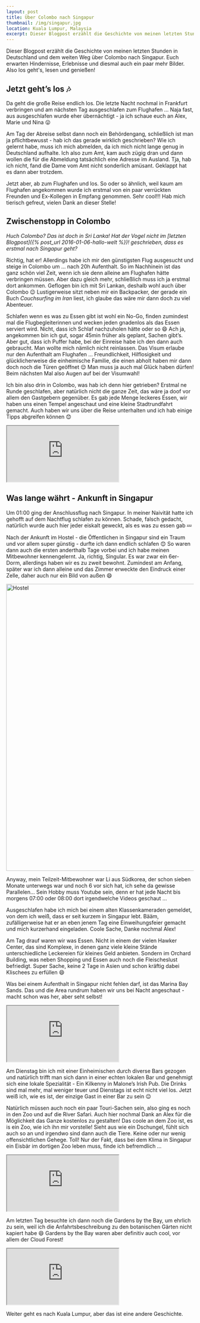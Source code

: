 ```yaml
---
layout: post
title: Über Colombo nach Singapur
thumbnail: /img/singapur.jpg
location: Kuala Lumpur, Malaysia
excerpt: Dieser Blogpost erzählt die Geschichte von meinen letzten Stunden in Deutschland und dem weiten Weg über Colombo nach Singapur. Euch erwarten Hindernisse, Erlebnisse und diesmal auch ein paar mehr Bilder. Also los geht's, lesen und genießen!
---
```


Dieser Blogpost erzählt die Geschichte von meinen letzten Stunden in Deutschland und dem weiten Weg über Colombo nach Singapur. Euch erwarten Hindernisse, Erlebnisse und diesmal auch ein paar mehr Bilder. Also los geht's, lesen und genießen!

## Jetzt geht’s los :notes:
Da geht die große Reise endlich los. Die letzte Nacht nochmal in Frankfurt verbringen und am nächsten Tag ausgeschlafen zum Flughafen … Naja fast, aus ausgeschlafen wurde eher übernächtigt - ja ich schaue euch an Alex, Marie und Nina :stuck_out_tongue:

Am Tag der Abreise selbst dann noch ein Behördengang, schließlich ist man ja pflichtbewusst - hab ich das gerade wirklich geschrieben? Wie ich gelernt habe, muss ich mich abmelden, da ich mich nicht lange genug in Deutschland aufhalte. Ich also zum Amt, kam auch zügig dran und dann wollen die für die Abmeldung tatsächlich eine Adresse im Ausland. Tja, hab ich nicht, fand die Dame vom Amt nicht sonderlich amüsant. Geklappt hat es dann aber trotzdem.

Jetzt aber, ab zum Flughafen und los. So oder so ähnlich, weil kaum am Flughafen angekommen wurde ich erstmal von ein paar verrückten Freunden und Ex-Kollegen in Empfang genommen. Sehr cool!!! Hab mich tierisch gefreut, vielen Dank an dieser Stelle!

## Zwischenstopp in Colombo
*Huch Colombo? Das ist doch in Sri Lanka! Hat der Vogel nicht im [letzten Blogpost]({% post_url 2016-01-06-hallo-welt %})! geschrieben, dass es erstmal nach Singapur geht?* 

Richtig, hat er! Allerdings habe ich mir den günstigsten Flug ausgesucht und steige in Colombo um … nach 20h Aufenthalt. So im Nachhinein ist das ganz schön viel Zeit, wenn ich sie denn alleine am Flughafen hätte verbringen müssen. Aber dazu gleich mehr, schließlich muss ich ja erstmal dort ankommen. Geflogen bin ich mit Sri Lankan, deshalb wohl auch über Colombo :wink:
Lustigerweise sitzt neben mir ein Backpacker, der gerade ein Buch *Couchsurfing im Iran* liest, ich glaube das wäre mir dann doch zu viel Abenteuer.

Schlafen wenn es was zu Essen gibt ist wohl ein No-Go, finden zumindest mal die Flugbegleiterinnen und wecken jeden gnadenlos als das Essen serviert wird. Nicht, dass ich Schlaf nachzuholen hätte oder so :smile: Ach ja, angekommen bin ich gut, sogar 45min früher als geplant, Sachen gibt’s. Aber gut, dass ich Puffer habe, bei der Einreise habe ich den dann auch gebraucht. Man wollte mich nämlich nicht reinlassen. Das Visum erlaube nur den Aufenthalt am Flughafen … Freundlichkeit, Hilflosigkeit und glücklicherweise die einheimische Familie, die einen abholt haben mir dann doch noch die Türen geöffnet :relieved: Man muss ja auch mal Glück haben dürfen! Beim nächsten Mal also Augen auf bei der Visumwahl!

Ich bin also drin in Colombo, was hab ich denn hier getrieben? Erstmal ne Runde geschlafen, aber natürlich nicht die ganze Zeit, das wäre ja doof vor allem den Gastgebern gegenüber. Es gab jede Menge leckeres Essen, wir haben uns einen Tempel angeschaut und eine kleine Stadtrundfahrt gemacht. Auch haben wir uns über die Reise unterhalten und ich hab einige Tipps abgreifen können :blush:

<div class="embed-responsive embed-responsive-4by3">
  <iframe class="embed-responsive-item" src="https://www.flickr.com/photos/137810363@N07/sets/72157663720719425/player/"></iframe>
</div>

## Was lange währt - Ankunft in Singapur
Um 01:00 ging der Anschlussflug nach Singapur. In meiner Naivität hatte ich gehofft auf dem Nachtflug schlafen zu können. Schade, falsch gedacht, natürlich wurde auch hier jeder eiskalt geweckt, als es was zu essen gab :zzz:

Nach der Ankunft im Hostel - die Öffentlichen in Singapur sind ein Traum und vor allem super günstig - durfte ich dann endlich schlafen :blush: So waren dann auch die ersten anderthalb Tage vorbei und ich habe meinen Mitbewohner kennengelernt. Ja, richtig, Singular. Es war zwar ein 6er-Dorm, allerdings haben wir es zu zweit bewohnt. Zumindest am Anfang, später war ich dann alleine und das Zimmer erweckte den Eindruck einer Zelle, daher auch nur ein Bild von außen :smile:

<a data-flickr-embed="true"  href="https://www.flickr.com/photos/137810363@N07/23850683624/in/dateposted-public/" title="Hostel"><img src="https://farm2.staticflickr.com/1533/23850683624_f6d5416e9a_b.jpg" width="1024" height="768" alt="Hostel"></a><script async src="//embedr.flickr.com/assets/client-code.js" charset="utf-8"></script>

Anyway, mein Teilzeit-Mitbewohner war Li aus Südkorea, der schon sieben Monate unterwegs war und noch 6 vor sich hat, ich sehe da gewisse Parallelen… Sein Hobby muss Youtube sein, denn er hat jede Nacht bis morgens 07:00 oder 08:00 dort irgendwelche Videos geschaut …

Ausgeschlafen habe ich mich bei einem alten Klassenkameraden gemeldet, von dem ich weiß, dass er seit kurzem in Singapur lebt. Bääm, zufälligerweise hat er an eben jenem Tag eine Einweihungsfeier gemacht und mich kurzerhand eingeladen. Coole Sache, Danke nochmal Alex!

Am Tag drauf waren wir was Essen. Nicht in einem der vielen Hawker Center, das sind Komplexe, in denen ganz viele kleine Stände unterschiedliche Leckereien für kleines Geld anbieten. Sondern im Orchard Building, was neben Shopping und Essen auch noch die Fleischeslust befriedigt. Super Sache, keine 2 Tage in Asien und schon kräftig dabei Klischees zu erfüllen :smile:

Was bei einem Aufenthalt in Singapur nicht fehlen darf, ist das Marina Bay Sands. Das und die Area rundrum haben wir uns bei Nacht angeschaut - macht schon was her, aber seht selbst!

<div class="embed-responsive embed-responsive-4by3">
  <iframe class="embed-responsive-item" src="https://www.flickr.com/photos/137810363@N07/albums/72157663649205826/player/"></iframe>
</div>

Am Dienstag bin ich mit einer Einheimischen durch diverse Bars gezogen und natürlich trifft man sich dann in einer echten lokalen Bar und genehmigt sich eine lokale Spezialität - Ein Kilkenny in Malone’s Irish Pub. Die Drinks sind mal mehr, mal weniger teuer und Dienstags ist echt nicht viel los. Jetzt weiß ich, wie es ist, der einzige Gast in einer Bar zu sein :wink:

Natürlich müssen auch noch ein paar Touri-Sachen sein, also ging es noch in den Zoo und auf die River Safari. Auch hier nochmal Dank an Alex für die Möglichkeit das Ganze kostenlos zu gestalten! Das coole an dem Zoo ist, es is ein Zoo, wie ich ihn mir vorstelle! Sieht aus wie ein Dschungel, fühlt sich auch so an und irgendwo sind dann auch die Tiere. Keine oder nur wenig offensichtlichen Gehege. Toll! Nur der Fakt, dass bei dem Klima in Singapur ein Eisbär im dortigen Zoo leben muss, finde ich befremdlich …

<div class="embed-responsive embed-responsive-4by3">
  <iframe class="embed-responsive-item" src="https://www.flickr.com/photos/137810363@N07/albums/72157663009599729/player/"></iframe>
</div>

Am letzten Tag besuchte ich dann noch die Gardens by the Bay, um ehrlich zu sein, weil ich die Anfahrtsbeschreibung zu den botanischen Gärten nicht kapiert habe :smile: Gardens by the Bay waren aber definitiv auch cool, vor allem der Cloud Forest!

<div class="embed-responsive embed-responsive-4by3">
  <iframe class="embed-responsive-item" src="https://www.flickr.com/photos/137810363@N07/albums/72157663131800700/player/"></iframe>
</div>

Weiter geht es nach Kuala Lumpur, aber das ist eine andere Geschichte.